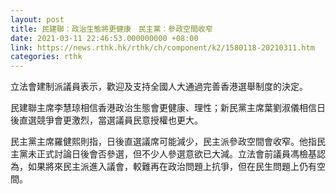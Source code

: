 ```yaml
---
layout: post
title: 民建聯：政治生態將更健康　民主黨︰參政空間收窄
date: 2021-03-11 22:46:53.000000000 +08:00
link: https://news.rthk.hk/rthk/ch/component/k2/1580118-20210311.htm
categories: rthk
---
```


立法會建制派議員表示，歡迎及支持全國人大通過完善香港選舉制度的決定。

民建聯主席李慧琼相信香港政治生態會更健康、理性；新民黨主席葉劉淑儀相信日後直選競爭會更激烈，當選議員民意授權也更大。

民主黨主席羅健熙則指，日後直選議席可能減少，民主派參政空間會收窄。他指民主黨未正式討論日後會否參選，但不少人參選意欲已大減。立法會前議員馮檢基認為，如果將來民主派進入議會，較難再在政治問題上抗爭，但在民生問題上仍有空間。
